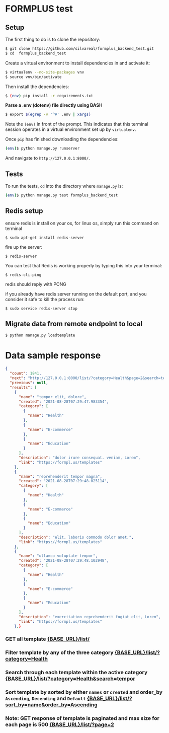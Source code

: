 
# FORMPLUS test

## Setup

The first thing to do is to clone the repository:

```sh
$ git clone https://github.com/silvareal/formplus_backend_test.git
$ cd  formplus_backend_test
```

Create a virtual environment to install dependencies in and activate it:

```sh
$ virtualenv --no-site-packages vnv
$ source vnv/bin/activate
```

Then install the dependencies:

```sh
$ (env) pip install -r requirements.txt
```


**Parse a .env (dotenv) file directly using BASH**
```sh
$ export $(egrep -v '^#' .env | xargs)
```
Note the `(env)` in front of the prompt. This indicates that this terminal
session operates in a virtual environment set up by `virtualenv`.

Once `pip` has finished downloading the dependencies:
```sh
(env)$ python manage.py runserver
```
And navigate to `http://127.0.0.1:8000/`.


## Tests

To run the tests, `cd` into the directory where `manage.py` is:
```sh
(env)$ python manage.py test formplus_backend_test
```
## Redis setup
ensure redis is install on your os, for linus os, simply run this command on terminal
```
$ sudo apt-get install redis-server
```
fire up the server:
```
$ redis-server
```
You can test that Redis is working properly by typing this into your terminal:
```
$ redis-cli-ping
```
redis should reply  with PONG 

if you already have redis server running on the default port, and you consider it safe to kill the process run:

```
$ sudo service redis-server stop
```

## Migrate data from remote endpoint to local 
```
$ python manage.py loadtemplate
```
# Data sample response
```json
{
  "count": 1841,
  "next": "http://127.0.0.1:8000/list/?category=Health&page=2&search=tempor",
  "previous": null,
  "results": [
    {
      "name": "tempor elit, dolore",
      "created": "2021-08-28T07:29:47.983354",
      "category": [
        {
          "name": "Health"
        },
        {
          "name": "E-commerce"
        },
        {
          "name": "Education"
        }
      ],
      "description": "dolor irure consequat. veniam, Lorem",
      "link": "https://formpl.us/templates"
    },
    {
      "name": "reprehenderit tempor magna",
      "created": "2021-08-28T07:29:48.025114",
      "category": [
        {
          "name": "Health"
        },
        {
          "name": "E-commerce"
        },
        {
          "name": "Education"
        }
      ],
      "description": "elit, laboris commodo dolor amet,",
      "link": "https://formpl.us/templates"
    },
    {
      "name": "ullamco voluptate tempor",
      "created": "2021-08-28T07:29:48.102948",
      "category": [
        {
          "name": "Health"
        },
        {
          "name": "E-commerce"
        },
        {
          "name": "Education"
        }
      ],
      "description": "exercitation reprehenderit fugiat elit, Lorem",
      "link": "https://formpl.us/templates"
    },}
```
### GET all template [{BASE_URL}/list/](#)
### Filter template by any of the three category  [{BASE_URL}/list/?category=Health](#)
### Search through each template within the active category  [{BASE_URL}/list/?category=Health&search=tempor](#)
### Sort template by sorted by either `names` or `created` and order_by `Ascending`, `Decending` and `Default`  [{BASE_URL}/list/?sort_by=name&order_by=Ascending](#)
### Note: GET response of template is paginated and max size for each page is 500 [{BASE_URL}/list/?page=2](#)